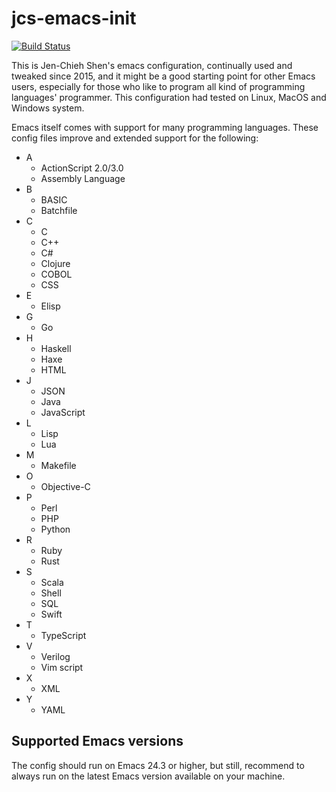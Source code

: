 # jcs-emacs-init #

[![Build Status](https://travis-ci.com/jcs090218/jcs-emacs-init.svg?branch=master)](https://travis-ci.com/jcs090218/jcs-emacs-init)

This is Jen-Chieh Shen's emacs configuration, continually used and 
tweaked since 2015, and it might be a good starting point for other 
Emacs users, especially for those who like to program all kind of 
programming languages' programmer. This configuration had tested 
on Linux, MacOS and Windows system. 
<br/>

Emacs itself comes with support for many programming languages. These
config files improve and extended support for the following:
* A
  - ActionScript 2.0/3.0
  - Assembly Language
* B
  - BASIC
  - Batchfile
* C
  - C
  - C++
  - C#
  - Clojure
  - COBOL
  - CSS
* E
  - Elisp
* G
  - Go
* H
  - Haskell
  - Haxe
  - HTML
* J
  - JSON
  - Java
  - JavaScript
* L
  - Lisp
  - Lua
* M
  - Makefile
* O
  - Objective-C
* P
  - Perl
  - PHP
  - Python
* R
  - Ruby
  - Rust
* S
  - Scala
  - Shell
  - SQL
  - Swift
* T
  - TypeScript
* V
  - Verilog
  - Vim script
* X
  - XML
* Y
  - YAML


## Supported Emacs versions ##
The config should run on Emacs 24.3 or higher, but still, recommend 
to always run on the latest Emacs version available on your machine.
<br/>
